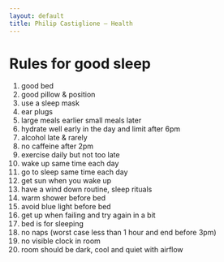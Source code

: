 ```yaml
---
layout: default
title: Philip Castiglione – Health
---
```


# Rules for good sleep

1. good bed
2. good pillow & position 
3. use a sleep mask
4. ear plugs
5. large meals earlier small meals later
6. hydrate well early in the day and limit after 6pm
7. alcohol late & rarely
8. no caffeine after 2pm
9. exercise daily but not too late
10. wake up same time each day
11. go to sleep same time each day
12. get sun when you wake up
13. have a wind down routine, sleep rituals
14. warm shower before bed
15. avoid blue light before bed
16. get up when failing and try again in a bit
17. bed is for sleeping
18. no naps (worst case less than 1 hour and end before 3pm)
19. no visible clock in room
20. room should be dark, cool and quiet with airflow
